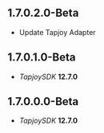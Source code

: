 ## 1.7.0.2.0-Beta

- Update Tapjoy Adapter

## 1.7.0.1.0-Beta

- *TapjoySDK* **12.7.0**

## 1.7.0.0.0-Beta

- *TapjoySDK* **12.7.0**
